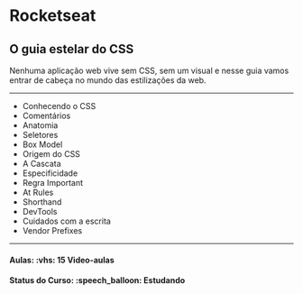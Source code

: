 <h1>Rocketseat</h1>
<h2>O guia estelar do CSS</h2>

<p>
Nenhuma aplicação web vive sem CSS, sem um visual e nesse guia vamos entrar de cabeça no mundo das estilizações da web.
</p>

<hr/>

<ul>
  <li>Conhecendo o CSS</li>
  <li>Comentários</li>
  <li>Anatomia</li>
  <li>Seletores</li>
  <li>Box Model</li>
  <li>Origem do CSS</li>
  <li>A Cascata</li>
  <li>Especificidade</li>
  <li>Regra Important</li>
  <li>At Rules</li>
  <li>Shorthand</li>
  <li>DevTools</li>
  <li>Cuidados com a escrita</li>
  <li>Vendor Prefixes</li>
</ul>

<hr/>

<h4><b>Aulas:</b> :vhs: 15 Video-aulas</h4>
<h4><b>Status do Curso:</b> :speech_balloon: Estudando</h4>
